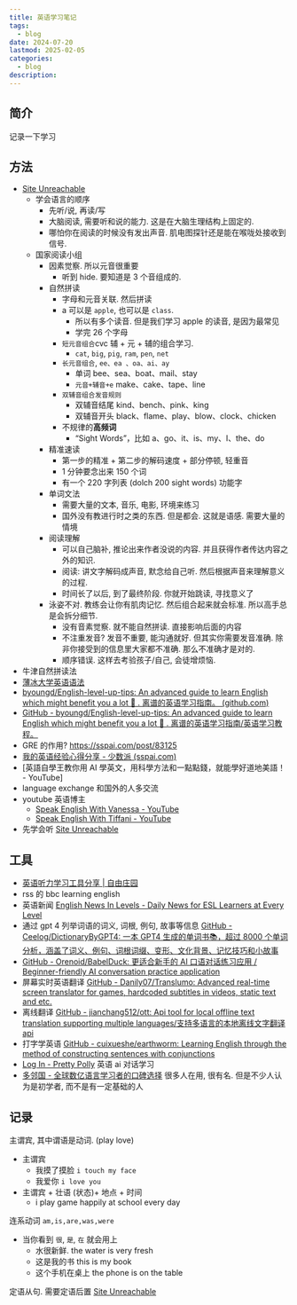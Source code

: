 ```yaml
---
title: 英语学习笔记
tags:
  - blog
date: 2024-07-20
lastmod: 2025-02-05
categories:
  - blog
description: 
---
```


## 简介

记录一下学习

## 方法

- [Site Unreachable](https://www.youtube.com/watch?v=jRxdlguhSzk)
    - 学会语言的顺序
        - 先听/说, 再读/写
        - 大脑阅读, 需要听和说的能力. 这是在大脑生理结构上固定的.
        - 哪怕你在阅读的时候没有发出声音. 肌电图探针还是能在喉咙处接收到信号.
    - 国家阅读小组
        - 因素觉察. 所以元音很重要
            - 听到 hide. 要知道是 3 个音组成的.
        - 自然拼读
            - 字母和元音关联. 然后拼读
            - a 可以是 `apple`, 也可以是 `class`.
                - 所以有多个读音. 但是我们学习 apple 的读音, 是因为最常见
                - 学完 26 个字母
            - `短元音组合`cvc 辅 + 元 + 辅的组合学习.
                - `cat`, `big`, `pig`, `ram`, `pen`, `net`
            - `长元音组合`, `ee、ea 、oa、ai、ay`
                - 单词 bee、sea、boat、mail、stay
                - `元音+辅音+e` make、cake、tape、line
            - `双辅音组合发音规则`
                - 双辅音结尾 kind、bench、pink、king
                - 双辅音开头 black、flame、play、blow、clock、chicken
            - 不规律的**高频词**
                - “Sight Words”，比如 a、go、it、is、my、I、the、do
        - 精准速读
            - 第一步的精准 + 第二步的解码速度 + 部分停顿, 轻重音
            - 1 分钟要念出来 150 个词
            - 有一个 220 字列表 (dolch 200 sight words) 功能字
        - 单词文法
            - 需要大量的文本, 音乐, 电影, 环境来练习
            - 国外没有教进行时之类的东西. 但是都会. 这就是语感. 需要大量的情境
        - 阅读理解
            - 可以自己脑补, 推论出来作者没说的内容. 并且获得作者传达内容之外的知识.
            - 阅读: 讲文字解码成声音, 默念给自己听. 然后根据声音来理解意义的过程.
            - 时间长了以后, 到了最终阶段. 你就开始跳读, 寻找意义了
        - 泳姿不对. 教练会让你有肌肉记忆. 然后组合起来就会标准. 所以高手总是会拆分细节.
            - 没有音素觉察. 就不能自然拼读. 直接影响后面的内容
            - 不注重发音?  发音不重要, 能沟通就好. 但其实你需要发音准确. 除非你接受到的信息里大家都不准确. 那么不准确才是对的.
            - 顺序错误. 这样去考验孩子/自己, 会徒增烦恼.
- 牛津自然拼读法
- [薄冰大学英语语法](https://oldwestenglish.github.io/grammar/#/)
- [byoungd/English-level-up-tips: An advanced guide to learn English which might benefit you a lot 🎉 . 离谱的英语学习指南。 (github.com)](https://github.com/byoungd/English-level-up-tips)
- [GitHub - byoungd/English-level-up-tips: An advanced guide to learn English which might benefit you a lot 🎉 . 离谱的英语学习指南/英语学习教程。](https://github.com/byoungd/English-level-up-tips)
- GRE 的作用?  https://sspai.com/post/83125
- [我的英语经验心得分享 - 少数派 (sspai.com)](https://sspai.com/post/83414)
- [英語自學王教你用 AI 學英文，用科學方法和一點點錢，就能學好道地美語！ - YouTube]
- language exchange 和国外的人多交流
- youtube 英语博主
    - [Speak English With Vanessa - YouTube](https://youtube.com/@SpeakEnglishWithVanessa?si=v62J2hcJUltErmWE)
    - [Speak English With Tiffani - YouTube](https://youtube.com/@SpeakEnglishWithTiffani?si=WcUWvIfHFdbgiCtk)
- 先学会听 [Site Unreachable](https://www.zhihu.com/question/606441071/answer/3086300910?utm_psn=1870251427709988864)

## 工具

- [英语听力学习工具分享 \| 自由庄园](https://ramsayleung.github.io/zh/post/2023/%E8%8B%B1%E8%AF%AD%E5%90%AC%E5%8A%9B%E5%AD%A6%E4%B9%A0%E5%B7%A5%E5%85%B7%E5%88%86%E4%BA%AB/)
- rss 的 bbc learning english
- 英语新闻 [English News In Levels - Daily News for ESL Learners at Every Level](https://englishnewsinlevels.com/)
- 通过 gpt 4 列举词语的词义, 词根, 例句, 故事等信息 [GitHub - Ceelog/DictionaryByGPT4: 一本 GPT4 生成的单词书📚，超过 8000 个单词分析，涵盖了词义、例句、词根词缀、变形、文化背景、记忆技巧和小故事](https://github.com/Ceelog/DictionaryByGPT4)
- [GitHub - Orenoid/BabelDuck: 更适合新手的 AI 口语对话练习应用 / Beginner-friendly AI conversation practice application](https://github.com/Orenoid/BabelDuck)
- 屏幕实时英语翻译 [GitHub - Danily07/Translumo: Advanced real-time screen translator for games, hardcoded subtitles in videos, static text and etc.](https://github.com/Danily07/Translumo)
- 离线翻译 [GitHub - jianchang512/ott: Api tool for local offline text translation supporting multiple languages/支持多语言的本地离线文字翻译api](https://github.com/jianchang512/ott)
- 打字学英语 [GitHub - cuixueshe/earthworm: Learning English through the method of constructing sentences with conjunctions](https://github.com/cuixueshe/earthworm)
- [Log In - Pretty Polly](https://www.prettypolly.app/login) 英语 ai 对话学习
- [多邻国 - 全球数亿语言学习者的口碑选择](https://www.duolingo.cn/) 很多人在用, 很有名. 但是不少人认为是初学者, 而不是有一定基础的人

## 记录

主谓宾, 其中谓语是动词. (play love)

- 主谓宾
    - 我摸了摸脸 `i touch my face`
    - 我爱你 `i love you`
- 主谓宾 + 壮语 (状态)+ 地点 + 时间
    - i play game happily at school every day

连系动词 `am,is,are,was,were`

- 当你看到 `很`, `是`, `在` 就会用上
    - 水很新鲜. the water is very fresh
    - 这是我的书 this is my book
    - 这个手机在桌上 the phone is on the table

定语从句. 需要定语后置 [Site Unreachable](https://www.douyin.com/user/MS4wLjABAAAAkzRrxX4E3Wwb848uhVeVFyhn5x418gcxv6LQ1XFhNJ0?modal_id=7392838833076800804&relation=0&vid=7385866925277990180)

